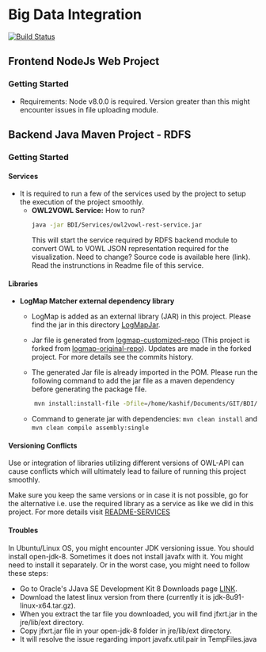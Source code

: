 # Big Data Integration

[![Build Status](https://travis-ci.org/joemccann/dillinger.svg?branch=master)](#)

## Frontend NodeJs Web Project

### Getting Started

 - Requirements: Node v8.0.0 is required. Version greater than this might encounter issues in file uploading module.

## Backend Java Maven Project - RDFS

### Getting Started

#### Services
  -  It is required to run a few of the services used by the project to setup the execution of the project smoothly.
        -   **OWL2VOWL Service:** 
            How to run?  
            ```sh
            java -jar BDI/Services/owl2vowl-rest-service.jar
            ```
            This will start the service required by RDFS backend module to convert OWL to VOWL JSON representation required for the visualization.
            Need to change? 
            Source code is available here (link). Read the instrunctions in Readme file of this service.


#### Libraries 

 - **LogMap Matcher external dependency library**

    - LogMap is added as an external library (JAR) in this project. Please find the jar in this directory [LogMapJar](https://github.com/genesis-upc/BDI/tree/master/BDI/lib).

    - Jar file is generated from [logmap-customized-repo](https://github.com/Kashif-Rabbani/logmap-matcher) (This project is forked from [logmap-original-repo](https://github.com/ernestojimenezruiz/logmap-matcher)). Updates are made in the forked project. For more details see the commits history. 

    - The generated Jar file is already imported in the POM. Please run the following command to add the jar file as a maven dependency before generating the package file. 

    ```sh
        mvn install:install-file -Dfile=/home/kashif/Documents/GIT/BDI/BDI/lib/logmap-matcher-3.0.jar -DgroupId=uk.ox.logmap -DartifactId=logmap-matcher -Dversion=3.0 -Dpackaging=jar
    ```
    - Command to generate jar with dependencies: `mvn clean install` and `mvn clean compile assembly:single`  
    
#### Versioning Conflicts
     
 Use or integration of libraries utilizing different versions of OWL-API can cause conflicts which will ultimately lead to failure of running this project smoothly. 
 
 Make sure you keep the same versions or in case it is not possible, go for the alternative i.e. use the required library as a service as like we did in this project. For more details visit [README-SERVICES](https://github.com/genesis-upc/BDI/tree/master/Services/OWL2VOWL-Rest-Service) 

#### Troubles
In Ubuntu/Linux OS, you might encounter JDK versioning issue. You should install open-jdk-8. Sometimes it does not install javafx with it. You might need to install it separately. Or in the worst case, you might need to follow these steps:

 - Go to Oracle's JJava SE Development Kit 8 Downloads page [LINK](https://www.oracle.com/technetwork/java/javase/downloads/jdk8-downloads-2133151.html).
 - Download the latest linux version from there (currently it is jdk-8u91-linux-x64.tar.gz).
 - When you extract the tar file you downloaded, you will find jfxrt.jar in the jre/lib/ext directory.
 - Copy jfxrt.jar file in your open-jdk-8 folder in jre/lib/ext directory. 
 - It will resolve the issue regarding import javafx.util.pair in TempFiles.java 
